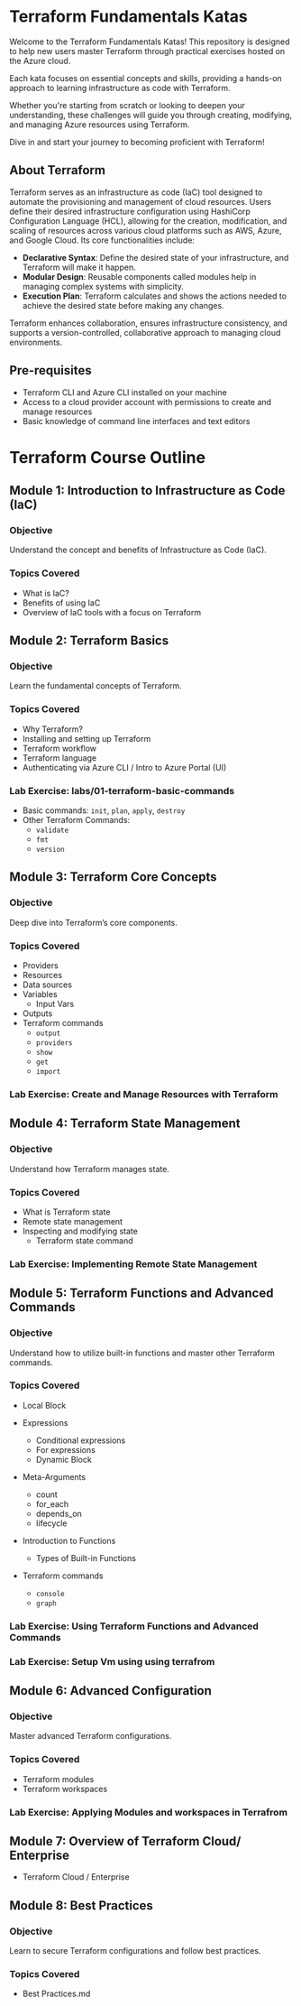 # Terraform Fundamentals Katas

Welcome to the Terraform Fundamentals Katas! This repository is designed to help new users master Terraform through practical exercises hosted on the Azure cloud. 

Each kata focuses on essential concepts and skills, providing a hands-on approach to learning infrastructure as code with Terraform.

Whether you're starting from scratch or looking to deepen your understanding, these challenges will guide you through creating, modifying, and managing Azure resources using Terraform. 

Dive in and start your journey to becoming proficient with Terraform!

## About Terraform

Terraform serves as an infrastructure as code (IaC) tool designed to automate the provisioning and management of cloud resources. Users define their desired infrastructure configuration using HashiCorp Configuration Language (HCL), allowing for the creation, modification, and scaling of resources across various cloud platforms such as AWS, Azure, and Google Cloud. Its core functionalities include:

- **Declarative Syntax**: Define the desired state of your infrastructure, and Terraform will make it happen.
- **Modular Design**: Reusable components called modules help in managing complex systems with simplicity.
- **Execution Plan**: Terraform calculates and shows the actions needed to achieve the desired state before making any changes.

Terraform enhances collaboration, ensures infrastructure consistency, and supports a version-controlled, collaborative approach to managing cloud environments.

## Pre-requisites
- Terraform CLI and Azure CLI installed on your machine
- Access to a cloud provider account with permissions to create and manage resources
- Basic knowledge of command line interfaces and text editors

# Terraform Course Outline

## Module 1: Introduction to Infrastructure as Code (IaC)

### Objective
Understand the concept and benefits of Infrastructure as Code (IaC).

### Topics Covered
- What is IaC?
- Benefits of using IaC
- Overview of IaC tools with a focus on Terraform

## Module 2: Terraform Basics

### Objective
Learn the fundamental concepts of Terraform.

### Topics Covered
- Why Terraform?
- Installing and setting up Terraform
- Terraform workflow
- Terraform language
- Authenticating via Azure CLI / Intro to Azure Portal (UI)

### Lab Exercise: labs/01-terraform-basic-commands

- Basic commands: `init`, `plan`, `apply`, `destroy`
- Other Terraform Commands:
  - `validate`
  - `fmt`
  - `version`


## Module 3: Terraform Core Concepts

### Objective
Deep dive into Terraform’s core components.

### Topics Covered
- Providers
- Resources
- Data sources
- Variables
  - Input Vars 
- Outputs
- Terraform commands
  - `output`
  - `providers`
  - `show`
  - `get`
  - `import`

### Lab Exercise: Create and Manage Resources with Terraform

## Module 4: Terraform State Management

### Objective
Understand how Terraform manages state.

### Topics Covered
- What is Terraform state
- Remote state management
- Inspecting and modifying state
    - Terraform state command

### Lab Exercise: Implementing Remote State Management

## Module 5: Terraform Functions and Advanced Commands

### Objective
Understand how to utilize built-in functions and master other Terraform commands.

### Topics Covered

- Local Block
- Expressions
  - Conditional expressions
  - For expressions
  - Dynamic Block
- Meta-Arguments
  - count
  - for_each
  - depends_on
  - lifecycle
- Introduction to Functions
  - Types of Built-in Functions
 
- Terraform commands
  - `console`
  - `graph`

### Lab Exercise: Using Terraform Functions and Advanced Commands

### Lab Exercise: Setup Vm using using terrafrom

## Module 6: Advanced Configuration

### Objective
Master advanced Terraform configurations.

### Topics Covered

- Terraform modules
- Terraform workspaces

### Lab Exercise: Applying Modules and workspaces in Terrafrom

## Module 7: Overview of Terraform Cloud/ Enterprise

- Terraform Cloud / Enterprise

## Module 8: Best Practices

### Objective
Learn to secure Terraform configurations and follow best practices.

### Topics Covered
- Best Practices.md
